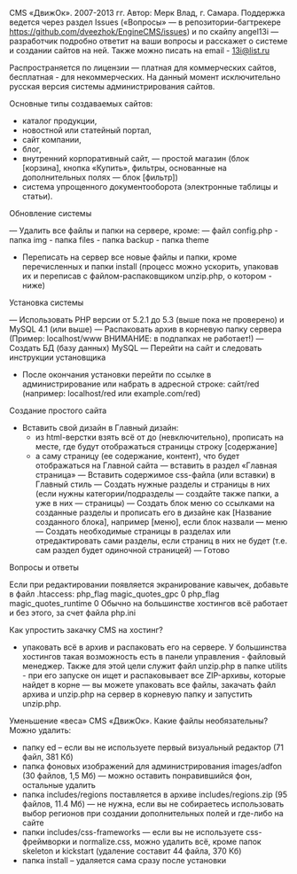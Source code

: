 CMS «ДвижОк». 2007-2013 гг. Автор: Мерк Влад, г. Самара.
Поддержка ведется через раздел Issues («Вопросы» — в репозитории-багтрекере https://github.com/dveezhok/EngineCMS/issues) и по скайпу angel13i — разработчик подробно ответит на ваши вопросы и расскажет о системе и создании сайтов на ней. Также можно писать на email - 13i@list.ru

Распространяется по лицензии — платная для коммерческих сайтов, бесплатная - для некоммерческих.
На данный момент исключительно русская версия системы администрирования сайтов.

Основные типы создаваемых сайтов:

- каталог продукции,
- новостной или статейный портал,
- сайт компании,
- блог,
- внутренний корпоративный сайт,
— простой магазин (блок [корзина], кнопка «Купить», фильтры, основанные на дополнительных полях — блок [фильтр])
- система упрощенного документооборота (электронные таблицы и статьи).

Обновление системы

— Удалить все файлы и папки на сервере, кроме:
	— файл config.php
	- папка img
	- папка files
	- папка backup
	- папка theme
- Переписать на сервер все новые файлы и папки, кроме перечисленных и папки install (процесс можно ускорить, упаковав их и переписав с файлом-распаковщиком unzip.php, о котором - ниже)

Установка системы

— Использовать PHP версии от 5.2.1 до 5.3 (выше пока не проверено) и MySQL 4.1 (или выше)
— Распаковать архив в корневую папку сервера (Пример: localhost/www ВНИМАНИЕ: в подпапках не работает!)
— Создать БД (базу данных) MySQL
— Перейти на сайт и следовать инструкции установщика
- После окончания установки перейти по ссылке в администрирование или набрать в адресной строке: сайт/red (например: localhost/red или example.com/red)

Создание простого сайта

- Вставить свой дизайн в Главный дизайн:
	- из html-верстки взять всё от <body> до </body> (невключительно), прописать на месте, где будут отображаться страницы строку [содержание]
	- а саму страницу (ее содержание, контент), что будет отображаться на Главной сайта — вставить в раздел «Главная страница»
— Вставить содержимое css-файла (или вставки) в Главный стиль
— Создать нужные разделы и страницы в них (если нужны категории/подразделы — создайте также папки, а уже в них — страницы)
— Создать блок меню со ссылками на созданные разделы и прописать его в дизайне как [Название созданного блока], например [меню], если блок назвали — меню
— Создать необходимые страницы в разделах или отредактировать сами разделы, если страниц в них не будет (т.е. сам раздел будет одиночной страницей)
— Готово

Вопросы и ответы

Если при редактировании появляется экранирование кавычек, добавьте в файл .htaccess: 
php_flag magic_quotes_gpc 0
php_flag magic_quotes_runtime 0
Обычно на большинстве хостингов всё работает и без этого, за счет файла php.ini

Как упростить закачку CMS на хостинг?

- упаковать всё в архив и распаковать его на сервере. 
У большинства хостингов такая возможность есть в панели управления - файловый менеджер. Также для этой цели служит файл unzip.php в папке utilits - при его запуске он ищет и распаковывает все ZIP-архивы, которые найдет в корне — вы можете упаковать все файлы, закачать файл архива и unzip.php на сервер в корневую папку и запустить unzip.php.

Уменьшение «веса» CMS «ДвижОк». Какие файлы необязательны? Можно удалить:

- папку ed – если вы не используете первый визуальный редактор (71 файл, 381 Кб)
- папка фоновых изображений для администрирования images/adfon (30 файлов, 1,5 Мб) — можно оставить понравившийся фон, остальные удалить
- папка includes/regions поставляется в архиве includes/regions.zip (95 файлов, 11.4 Мб) — не нужна, если вы не собираетесь использовать выбор регионов при создании дополнительных полей и где-либо на сайте
- папки includes/css-frameworks — если вы не используете css-фреймворки и normalize.css, можно удалить всё, кроме папок skeleton и kickstart (удаление составит 44 файла, 370 Кб)
- папка install – удаляется сама сразу после установки